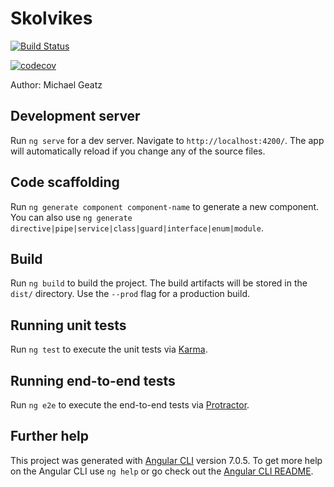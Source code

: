 # Skolvikes

[![Build Status](https://travis-ci.org/mgeatz/Polling-App.svg?branch=master)](https://travis-ci.org/mgeatz/skolvikes)

[![codecov](https://codecov.io/gh/mgeatz/skolvikes/branch/master/graph/badge.svg)](https://codecov.io/gh/mgeatz/skolvikes)


Author: Michael Geatz 

## Development server

Run `ng serve` for a dev server. Navigate to `http://localhost:4200/`. The app will automatically reload if you change any of the source files.

## Code scaffolding

Run `ng generate component component-name` to generate a new component. You can also use `ng generate directive|pipe|service|class|guard|interface|enum|module`.

## Build

Run `ng build` to build the project. The build artifacts will be stored in the `dist/` directory. Use the `--prod` flag for a production build.

## Running unit tests

Run `ng test` to execute the unit tests via [Karma](https://karma-runner.github.io).

## Running end-to-end tests

Run `ng e2e` to execute the end-to-end tests via [Protractor](http://www.protractortest.org/).

## Further help

This project was generated with [Angular CLI](https://github.com/angular/angular-cli) version 7.0.5. 
To get more help on the Angular CLI use `ng help` or go check out the [Angular CLI README](https://github.com/angular/angular-cli/blob/master/README.md).

